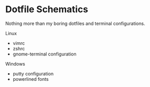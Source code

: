 Dotfile Schematics
==================

Nothing more than my boring dotfiles and terminal configurations.

Linux
- vimrc
- zshrc
- gnome-terminal configuration

Windows
- putty configuration
- powerlined fonts
